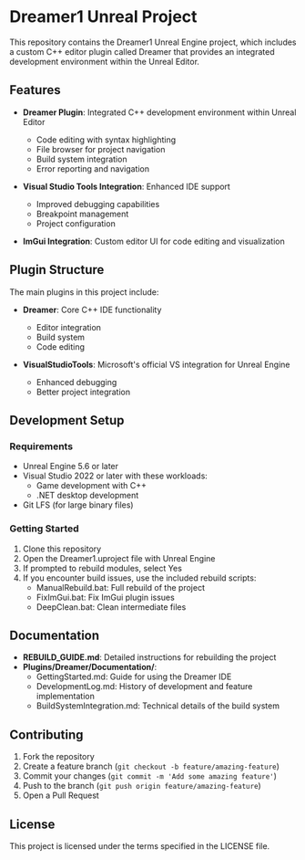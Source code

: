 # Dreamer1 Unreal Project

This repository contains the Dreamer1 Unreal Engine project, which includes a custom C++ editor plugin called Dreamer that provides an integrated development environment within the Unreal Editor.

## Features

- **Dreamer Plugin**: Integrated C++ development environment within Unreal Editor
  - Code editing with syntax highlighting
  - File browser for project navigation
  - Build system integration
  - Error reporting and navigation
  
- **Visual Studio Tools Integration**: Enhanced IDE support
  - Improved debugging capabilities
  - Breakpoint management
  - Project configuration

- **ImGui Integration**: Custom editor UI for code editing and visualization

## Plugin Structure

The main plugins in this project include:

- **Dreamer**: Core C++ IDE functionality
  - Editor integration
  - Build system
  - Code editing

- **VisualStudioTools**: Microsoft's official VS integration for Unreal Engine
  - Enhanced debugging
  - Better project integration

## Development Setup

### Requirements
- Unreal Engine 5.6 or later
- Visual Studio 2022 or later with these workloads:
  - Game development with C++
  - .NET desktop development
- Git LFS (for large binary files)

### Getting Started
1. Clone this repository
2. Open the Dreamer1.uproject file with Unreal Engine
3. If prompted to rebuild modules, select Yes
4. If you encounter build issues, use the included rebuild scripts:
   - ManualRebuild.bat: Full rebuild of the project
   - FixImGui.bat: Fix ImGui plugin issues
   - DeepClean.bat: Clean intermediate files

## Documentation

- **REBUILD_GUIDE.md**: Detailed instructions for rebuilding the project
- **Plugins/Dreamer/Documentation/**:
  - GettingStarted.md: Guide for using the Dreamer IDE
  - DevelopmentLog.md: History of development and feature implementation
  - BuildSystemIntegration.md: Technical details of the build system

## Contributing

1. Fork the repository
2. Create a feature branch (`git checkout -b feature/amazing-feature`)
3. Commit your changes (`git commit -m 'Add some amazing feature'`)
4. Push to the branch (`git push origin feature/amazing-feature`)
5. Open a Pull Request

## License

This project is licensed under the terms specified in the LICENSE file.